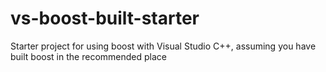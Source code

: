 # vs-boost-built-starter
Starter project for using boost with Visual Studio C++, assuming you have built boost in the recommended place
